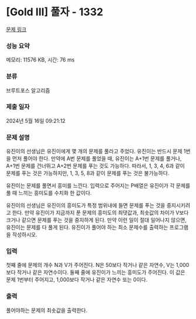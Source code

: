 # [Gold III] 풀자 - 1332 

[문제 링크](https://www.acmicpc.net/problem/1332) 

### 성능 요약

메모리: 11576 KB, 시간: 76 ms

### 분류

브루트포스 알고리즘

### 제출 일자

2024년 5월 16일 09:21:12

### 문제 설명

<p>유진이의 선생님은 유진이에게 몇 개의 문제를 풀라고 주었다. 유진이는 반드시 문제 1번을 먼저 풀어야 한다. 만약에 A번 문제를 풀었을 때, 유진이는 A+1번 문제를 풀거나, A+1번 문제를 건너뛰고 A+2번 문제를 푸는 것도 가능하다. 따라서, 1, 3, 4, 6과 같이 문제를 푸는 것은 가능하지만, 1, 3, 5, 8과 같이 문제를 푸는 것은 불가능하다.</p>

<p>유진이는 문제를 풀면서 흥미를 느낀다. 입력으로 주어지는 P배열은 유진이가 각 문제를 풀 때 느끼는 흥미도를 수치화 한 값이다.</p>

<p>유진이의 선생님은 유진이의 흥미도가 특정 범위내에 들면 문제를 푸는 것을 중지시키려고 한다. 만약 유진이가 지금까지 푼 문제의 흥미도의 최댓값과, 최솟값의 차이가 V보다 크거나 같으면 문제를 푸는 것을 중지하게 된다. 만약 이런 일이 절대 일어나지 않으면, 유진이는 문제를 다 풀게 된다. 유진이가 풀어야 하는 최소 문제수를 출력하는 프로그램을 작성하시오.</p>

### 입력 

 <p>첫째 줄에 문제의 개수 N과 V가 주어진다. N은 50보다 작거나 같은 자연수, V는 1,000보다 작거나 같은 자연수이다. 둘째 줄에 유진이가 느끼는 흥미도가 주어진다. 이 값은 문제 1번부터 주어지고, 1,000보다 작거나 같은 자연수 또는 0이다.</p>

### 출력 

 <p>풀어야하는 문제의 최솟값을 출력한다.</p>

